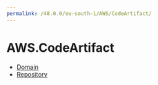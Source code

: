 ```yaml
---
permalink: /48.0.0/eu-south-1/AWS/CodeArtifact/
---
```


# AWS.CodeArtifact



* [Domain](Domain.md)
* [Repository](Repository.md)